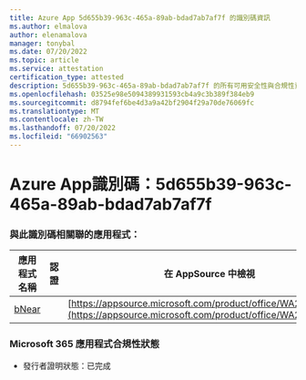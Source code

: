 ```yaml
---
title: Azure App 5d655b39-963c-465a-89ab-bdad7ab7af7f 的識別碼資訊
ms.author: elmalova
author: elenamalova
manager: tonybal
ms.date: 07/20/2022
ms.topic: article
ms.service: attestation
certification_type: attested
description: 5d655b39-963c-465a-89ab-bdad7ab7af7f 的所有可用安全性與合規性資訊。
ms.openlocfilehash: 03525e98e5094389931593cb4a9c3b389f384eb9
ms.sourcegitcommit: d8794fef6be4d3a9a42bf2904f29a70de76069fc
ms.translationtype: MT
ms.contentlocale: zh-TW
ms.lasthandoff: 07/20/2022
ms.locfileid: "66902563"
---
```

# <a name="azure-app-id-5d655b39-963c-465a-89ab-bdad7ab7af7f"></a>Azure App識別碼：5d655b39-963c-465a-89ab-bdad7ab7af7f


### <a name="apps-associated-with-this-id"></a>與此識別碼相關聯的應用程式：
| **應用程式名稱** | **認證** | **在 AppSource 中檢視** |
|--------------|---------------|-----------------------|
| [bNear](../forward/WA200004271.md) |  | [https://appsource.microsoft.com/product/office/WA200004271](https://appsource.microsoft.com/product/office/WA200004271) |

### <a name="microsoft-365-app-compliance-status"></a>Microsoft 365 應用程式合規性狀態
- 發行者證明狀態：已完成
